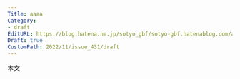 ```yaml
---
Title: aaaa
Category:
- draft
EditURL: https://blog.hatena.ne.jp/sotyo_gbf/sotyo-gbf.hatenablog.com/atom/entry/4207112889940516896
Draft: true
CustomPath: 2022/11/issue_431/draft
---
```


本文
